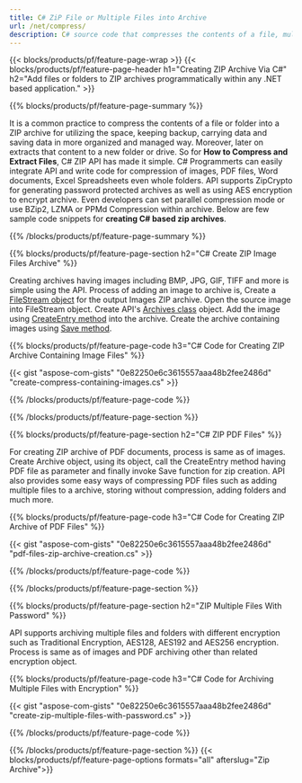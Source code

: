 ```yaml
---
title: C# ZiP File or Multiple Files into Archive
url: /net/compress/
description: C# source code that compresses the contents of a file, multiple files or folder into a zip archive programmatically.
---
```


{{< blocks/products/pf/feature-page-wrap >}}
{{< blocks/products/pf/feature-page-header h1="Creating ZIP Archive Via C#" h2="Add files or folders to ZIP archives programmatically within any .NET based application." >}}

{{% blocks/products/pf/feature-page-summary %}}

It is a common practice to compress the contents of a file or folder into a ZIP archive for utilizing the space, keeping backup, carrying data and saving data in more organized and managed way. Moreover, later on extracts that content to a new folder or drive. So for **How to Compress and Extract Files**, C# ZIP API has made it simple. C# Programmerts can easily integrate API and write code for compression of images, PDF files, Word documents, Excel Spreadsheets even whole folders. API supports ZipCrypto for generating password protected archives as well as using AES encryption to encrypt archive. Even developers can set parallel compression mode or use BZip2, LZMA or PPMd Compression within archive. Below are few sample code snippets for **creating C# based zip archives**.  

{{% /blocks/products/pf/feature-page-summary  %}}

{{% blocks/products/pf/feature-page-section  h2="C# Create ZIP Image Files Archive" %}}

Creating archives having images including BMP, JPG, GIF, TIFF and more is simple using the API. Process of adding an image to archive is, Create a [FileStream object](https://docs.microsoft.com/en-us/dotnet/api/system.io.filestream?view=netframework-4.8) for the output Images ZIP archive. Open the source image into FileStream object. Create API's [Archives class](https://apireference.aspose.com/zip/net/aspose.zip/archive) object. Add the image using [CreateEntry method](https://apireference.aspose.com/zip/net/aspose.zip.archive/createentry/methods/1) into the archive.
Create the archive containing images using [Save method](https://apireference.aspose.com/zip/net/aspose.zip/archive/methods/save).

{{% blocks/products/pf/feature-page-code h3="C# Code for Creating ZIP Archive Containing Image Files" %}}

{{< gist "aspose-com-gists" "0e82250e6c3615557aaa48b2fee2486d" "create-compress-containing-images.cs" >}}

{{% /blocks/products/pf/feature-page-code  %}}

{{% /blocks/products/pf/feature-page-section %}}

{{% blocks/products/pf/feature-page-section  h2="C# ZIP PDF Files" %}}


For creating ZIP archive of PDF documents, process is same as of images. Create Archive object, using its object, call the CreateEntry method having PDF file as parameter and finally invoke Save function for zip creation. API also provides some easy ways of compressing PDF files such as adding multiple files to a archive, storing without compression, adding folders and much more.

{{% blocks/products/pf/feature-page-code h3="C# Code for Creating ZIP Archive of PDF Files" %}}


{{< gist "aspose-com-gists" "0e82250e6c3615557aaa48b2fee2486d" "pdf-files-zip-archive-creation.cs" >}}

{{% /blocks/products/pf/feature-page-code  %}}

{{% /blocks/products/pf/feature-page-section %}}

{{% blocks/products/pf/feature-page-section  h2="ZIP Multiple Files With Password" %}}

API supports archiving multiple files and folders with different encryption such as Traditional Encryption, AES128, AES192 and AES256 encryption. Process is same as of images and PDF archiving other than related encryption object.

{{% blocks/products/pf/feature-page-code h3="C# Code for Archiving Multiple Files with Encryption" %}}

{{< gist "aspose-com-gists" "0e82250e6c3615557aaa48b2fee2486d" "create-zip-multiple-files-with-password.cs" >}}

{{% /blocks/products/pf/feature-page-code  %}}

{{% /blocks/products/pf/feature-page-section %}}
{{< blocks/products/pf/feature-page-options formats="all" afterslug="Zip Archive">}}